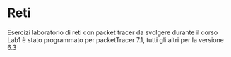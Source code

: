 # Reti
Esercizi laboratorio di reti con packet tracer da svolgere durante il corso
Lab1 è stato programmato per packetTracer 7.1, tutti gli altri per la versione 6.3
